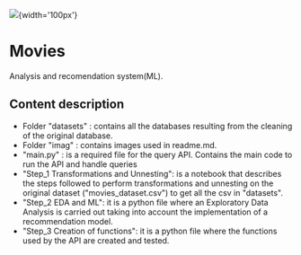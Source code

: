 ![]([https://github.githubassets.com/images/modules/logos_page/GitHub-Mark.png](https://github.com/Pking31/Movies/blob/6edaffabe50599a5931b220f1cb7a9da2819dba1/imag/king-analytics-low-resolution-logo-white-on-transparent-background.png)){width='100px'}

# Movies
Analysis and recomendation system(ML).
## Content description
- Folder "datasets" : contains all the databases resulting from the cleaning of the original database.
- Folder "imag" : contains images used in readme.md.
- "main.py" : is a required file for the query API. Contains the main code to run the API and handle queries
- "Step_1 Transformations and Unnesting": is a notebook that describes the steps followed to perform transformations and unnesting on the original dataset ("movies_dataset.csv") to get all the csv in "datasets".
- "Step_2 EDA and ML": it is a python file where an Exploratory Data Analysis is carried out taking into account the implementation of a recommendation model.
- "Step_3 Creation of functions": it is a python file where the functions used by the API are created and tested.
